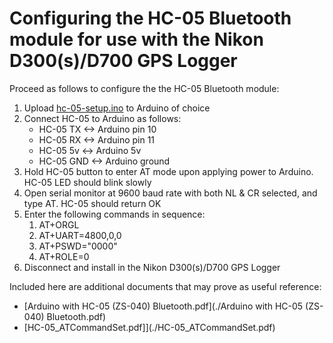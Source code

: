 # Configuring the HC-05 Bluetooth module for use with the Nikon D300(s)/D700 GPS Logger
Proceed as follows to configure the the HC-05 Bluetooth module:
1. Upload [hc-05-setup.ino](./hc-05-setup.ino) to Arduino of choice
2. Connect HC-05 to Arduino as follows:
	- HC-05 TX <-> Arduino pin 10
	- HC-05 RX <-> Arduino pin 11
	- HC-05 5v <-> Arduino 5v
	- HC-05 GND <-> Arduino ground
3. Hold HC-05 button to enter AT mode upon applying power to Arduino. HC-05 LED should blink slowly
4. Open serial monitor at 9600 baud rate with both NL & CR selected, and type AT. HC-05 should return OK
5. Enter the following commands in sequence:
	1. AT+ORGL
	2. AT+UART=4800,0,0
	3. AT+PSWD="0000"
	4. AT+ROLE=0
6. Disconnect and install in the Nikon D300(s)/D700 GPS Logger

Included here are additional documents that may prove as useful reference:
- [Arduino with HC-05 (ZS-040) Bluetooth.pdf](./Arduino with HC-05 (ZS-040) Bluetooth.pdf)
- [HC-05_ATCommandSet.pdf]](./HC-05_ATCommandSet.pdf)